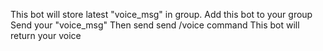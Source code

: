 This bot will store latest "voice_msg" in group.
Add this bot to your group
Send your "voice_msg"
Then send send /voice command
This bot will return your voice

